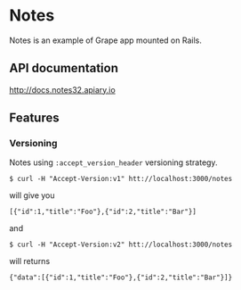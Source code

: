 # Notes

Notes is an example of Grape app mounted on Rails.

## API documentation

http://docs.notes32.apiary.io

## Features

### Versioning

Notes using `:accept_version_header` versioning strategy.

    $ curl -H "Accept-Version:v1" htt://localhost:3000/notes
    
will give you

    [{"id":1,"title":"Foo"},{"id":2,"title":"Bar"}]

and

    $ curl -H "Accept-Version:v2" htt://localhost:3000/notes

will returns

    {"data":[{"id":1,"title":"Foo"},{"id":2,"title":"Bar"}]}
